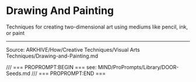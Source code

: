 # Drawing And Painting

Techniques for creating two-dimensional art using mediums like pencil, ink, or paint

---
Source: ARKHIVE/How/Creative Techniques/Visual Arts Techniques/Drawing-and-Painting.md

/// === PROPROMPT:BEGIN ===
see: MIND/ProPrompts/Library/DOOR-Seeds.md
/// === PROPROMPT:END ===
